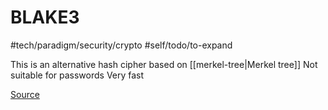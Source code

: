 # BLAKE3
#tech/paradigm/security/crypto #self/todo/to-expand 

This is an alternative hash cipher based on [[merkel-tree|Merkel tree]]
Not suitable for passwords
Very fast

[Source](https://github.com/BLAKE3-team/BLAKE3)